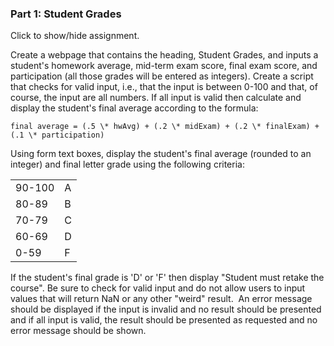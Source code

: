 ### Part 1: Student Grades

<p id="flip">Click to show/hide assignment.</p>

<div id="panel">
Create a webpage that contains the heading, Student Grades, and inputs a student's homework average, mid-term exam score, final exam score, and participation (all those grades will be entered as integers). Create a script that checks for valid input, i.e., that the input is between 0-100 and that, of course, the input are all numbers. If all input is valid then calculate and display the student's final average according to the formula:  

``` 
final average = (.5 \* hwAvg) + (.2 \* midExam) + (.2 \* finalExam) + (.1 \* participation)  
```

Using form text boxes, display the student's final average (rounded to an integer) and final letter grade using the following criteria:   

|||  
|-|-|
|90-100|A|
|80-89|B|
|70-79|C|
|60-69|D|
|0-59|F|

  
If the student's final grade is 'D' or 'F' then display "Student must retake the course". Be sure to check for valid input and do not allow users to input values that will return NaN or any other "weird" result.  An error message should be displayed if the input is invalid and no result should be presented and if all input is valid, the result should be presented as requested and no error message should be shown.
</div>
